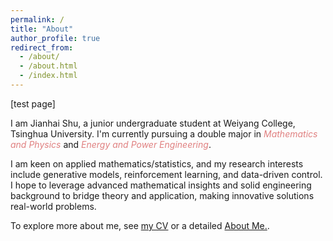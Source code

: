 ```yaml
---
permalink: /
title: "About"
author_profile: true
redirect_from: 
  - /about/
  - /about.html
  - /index.html
---
```

[test page]

I am Jianhai Shu, a junior undergraduate student at Weiyang College, Tsinghua University. I'm currently pursuing a double major in <span style="font-style:italic; color:rgba(224,128,128,1)">Mathematics and Physics</span> and <span style="font-style:italic; color:rgba(224,128,128,1)">Energy and Power Engineering</span>.

I am keen on applied mathematics/statistics, and my research interests include generative models, reinforcement learning, and data-driven control. I hope to leverage advanced mathematical insights and solid engineering background to bridge theory and application, making innovative solutions real-world problems.

To explore more about me, see <a href="/cv/">my CV</a> or a detailed <a href="/posts/2024/blog-post-1/">About Me.</a>.

